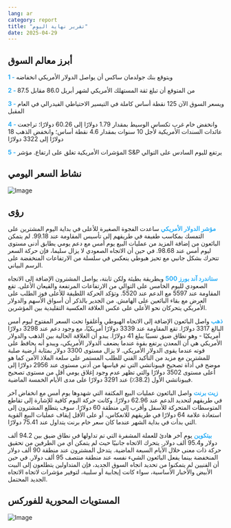 ```yaml
---
lang: ar
category: report
title: "تقرير نهاية اليوم"
date: 2025-04-29
---
```



<h2>أبرز معالم السوق</h2>
<strong style="color: #2caef7;">1 - </strong> ويتوقع بنك جولدمان ساكس أن يواصل الدولار الأمريكي انخفاضه

<strong style="color: #2caef7;">2 - </strong> من المتوقع أن تبلغ ثقة المستهلك الأمريكي لشهر أبريل 86.0 مقابل 87.5

<strong style="color: #2caef7;">3 - </strong> ويسعر السوق الآن 125 نقطة أساس كاملة في التيسير الاحتياطي الفيدرالي في العام المقبل

<strong style="color: #2caef7;">4 - </strong> وانخفض خام غرب تكساس الوسيط بمقدار 1.79 دولارًا إلى 60.26 دولارًا؛ تراجعت عائدات السندات الأمريكية لأجل 10 سنوات بمقدار 4.6 نقطة أساس؛ وانخفض الذهب 18 دولارًا إلى 3322 دولارًا


<strong style="color: #2caef7;">5 - </strong> المؤشرات الأمريكية تغلق على ارتفاع. مؤشر S&P يرتفع لليوم السادس على التوالي



<h2>نشاط السعر اليومي</h2>
<img src="https://markleighedu.github.io/img/Apr-2025/29-Apr-2025/price.jpg" alt="Image"/>

<h2>رؤى</h2>
<strong style="color: #2caef7;">مؤشر الدولار الأمريكي</strong> ساعدت الفجوة الصغيرة للأعلى في بداية اليوم المشترين على التمسك بمكاسب طفيفة في طريقهم إلى تأسيس المقاومة عند 99.18. لم يتمكن البائعون من إضافة المزيد من عمليات البيع يوم أمس مع دعم يومي يطابق أدنى مستوى ليوم أمس عند 98.68. في حين أن الاتجاه الصعودي لا يزال سليما، فإن حركة السعر تتحرك بشكل جانبي مع تحيز هبوطي ينعكس في سلسلة من الارتفاعات المنخفضة على الرسم البياني.

<strong style="color: #2caef7;">ستاندرد آند بورز 500</strong> وبطريقة بطيئة ولكن ثابتة، يواصل المشترون الإضافة إلى الاتجاه الصعودي لليوم الخامس على التوالي من الارتفاعات المرتفعة والقيعان الأعلى. تقع المقاومة عند 5597 مع الدعم عند 5520. وتؤكد الحركة اللطيفة للأعلى فوز الطلب على العرض مع بقاء البائعين على الهامش. من الجدير بالذكر أن أسواق الأسهم والدولار الأمريكي يتحركان نحو الأعلى على عكس العلاقة العكسية التقليدية بين المؤشرين.

<strong style="color: #2caef7;">ذهب</strong> واصل البائعون الإضافة إلى الاتجاه الهبوطي وأغلقوا تحت السعر المفتوح ليوم أمس البالغ 3317 دولارًا. تقع المقاومة عند 3339 دولارًا أمريكيًا، مع وجود دعم عند 3298 دولارًا أمريكيًا - وهو نطاق ضيق نسبيًا يبلغ 41 دولارًا. يبدو أن العلاقة الحالية بين الذهب والدولار الأمريكي هي أن المعدن يرتفع بقوة عندما يضعف الدولار الأمريكي، ويبدو أنه يحافظ على قوته عندما يقوى الدولار الأمريكي. لا يزال مستوى 3300 دولار بمثابة أرضية صلبة للمشترين مع مزيد من التأكيد الفني للطلب المستمر على سلعة الملاذ الآمن كما هو موضح في أداة تصحيح فيبوناتشي التي تم قياسها من أدنى مستوى عند 2956 دولارًا إلى أعلى مستوى 3502 دولارًا والتي تظهر عدم وجود إغلاق يومي أقل من مستوى تصحيح فيبوناتشي الأول (38.2٪) عند 3291 دولارًا على مدى الأيام الخمسة الماضية.

<strong style="color: #2caef7;">زيت برنت</strong> واصل البائعون عمليات البيع المكثفة التي شهدوها يوم أمس مع انخفاض آخر في طريقهم لتحديد الدعم عند 62.96 دولارًا. وكانت حركة اليوم كافية للإشارة إلى تقاطع المتوسطات المتحركة للأسفل وأقرب إلى منطقة 60 دولارًا. سوف يتطلع المشترون إلى استعادة علامة 64 دولارًا في طريقهم للانعكاس، أو على الأقل إيقاف عمليات البيع القوية التي بدأت في بداية الشهر عندما كان سعر خام برنت يتداول عند 75.41 دولارًا. 

<strong style="color: #2caef7;">بيتكوين</strong> يوم آخر هادئ للعملة المشفرة التي تم تداولها في نطاق ضيق بين 94.2 ألف دولار و95.4 ألف دولار. يتحرك الاتجاه جانبيًا حيث لم يتمكن أي من الطرفين من تحقيق حركة ذات معنى خلال الأيام السبعة الماضية. يتدخل المشترون عند منطقة 90 ألف دولار المنخفضة بينما يفعل البائعون الشيء نفسه عند منطقة منتصف 95 ألف دولار. في حين أن الفنيين لم يتمكنوا من تحديد اتجاه السوق الجديد، فإن المتداولين يتطلعون إلى البيت الأبيض والأخبار الأساسية، سواء كانت إيجابية أو سلبية، لتوفير مؤشرات لاتجاه الاتجاه الجديد المحتمل.



<h2>المستويات المحورية للفوركس</h2>
<img src="https://markleighedu.github.io/img/Apr-2025/29-Apr-2025/pivot.jpg" alt="Image"/>